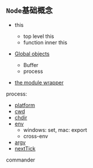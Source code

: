 ## `Node`基础概念

* this
  * top level this
  * function inner this
* [Global objects](https://nodejs.org/dist/latest-v14.x/docs/api/globals.html#globals_global_objects)
  * Buffer
  * process

* [the module wrapper](https://nodejs.org/dist/latest-v14.x/docs/api/modules.html#modules_the_module_wrapper)

process:

* [platform](https://devdocs.io/node~14_lts/process#process_process_platform)
* [cwd](https://devdocs.io/node~14_lts/process#process_process_cwd/)
* [chdir](https://devdocs.io/node~14_lts/process#process_process_chdir_directory)
* [env](https://devdocs.io/node~14_lts/process#process_process_env)
  * windows: set, mac: export
  * cross-env
* [argv](https://devdocs.io/node~14_lts/process#process_process_argv)
* [nextTick](https://devdocs.io/node~14_lts/process#process_process_nexttick_callback_args)

commander
